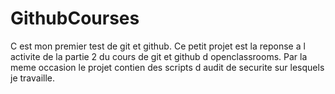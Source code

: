 # GithubCourses
C est mon premier test de git et github.
Ce petit projet est la reponse a l activite de la partie 2 du cours de git et github d openclassrooms.
Par la meme occasion le projet contien des scripts d audit de securite sur lesquels je travaille.
